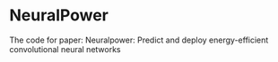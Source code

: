 # NeuralPower
The code for paper: Neuralpower: Predict and deploy energy-efficient convolutional neural networks
